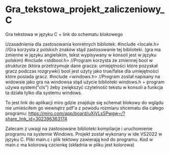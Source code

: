 # Gra_tekstowa_projekt_zaliczeniowy_C
Gra tekstowa w języku C + link do schematu blokowego

Uzasadnienia dla zastosowania konretnych bibliotek:
#include <locale.h> //Gra korzysta z polskich znaków stąd zastosowanie tej biblioteki. (gra ma zmienne w języku angielskim, tekst wypisywany w konsoli jest w języku polskim)
#include <stdbool.h> //Program korzysta ze zmiennej bool w strukturze (która przetrzymuje dane gracza: umiejętności które pozyskał gracz podczas rozgrywki) bool jest użyty jako true/false dla umiejętności które posiada gracz.
#include <windows.h> //Program został napisany na widowsie jako gra na windowsa stąd użycie biblioteki windows.h + program używa system("cls") żeby zwiększyć czytelność tekstu w konsoli a funkcja ta działa tylko dla systemu windows.


To jest link do aplikacji miro gdzie znajduje się schemat blokowy do wglądu nie umieściłem go wewnątrz pdf'a z powodu rozmiaru shcematu dla całego programu:
https://miro.com/app/board/uXjVLs5Pwgw=/?share_link_id=302396363174

Zalecam z uwagi na zastosowane biblioteki kompilacje i uruchomienie programu na systemie Windows. Projekt został wykonany w ide VS2022 w języku C. Pliki main.c i plik tektowy zawierają kod do programu.
Kod w main.c ma kolorową czcionkę (składnia w pliku jest kolorowa)



